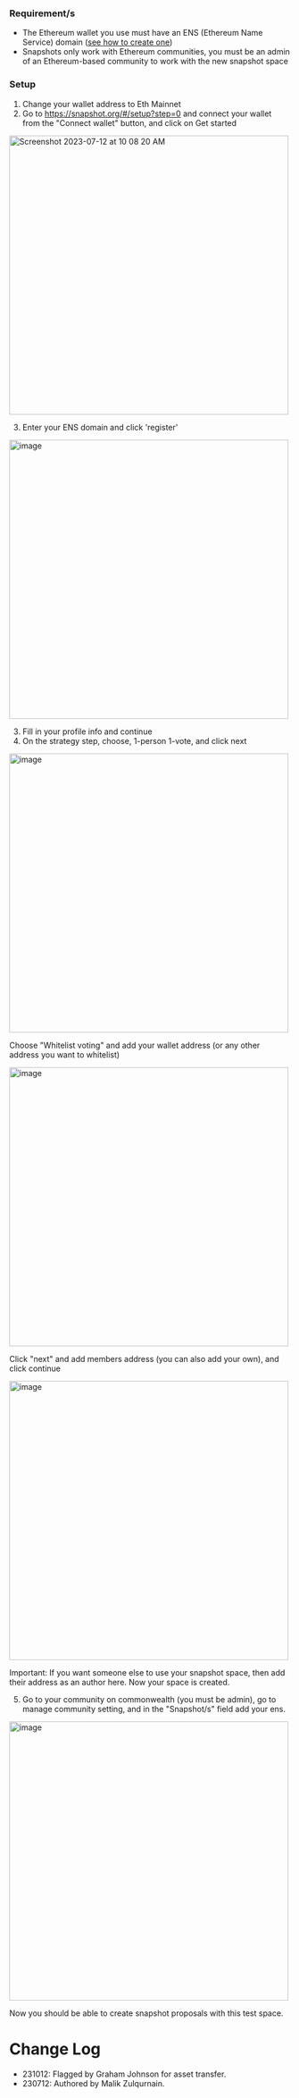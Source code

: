 ### Requirement/s

- The Ethereum wallet you use must have an ENS (Ethereum Name Service) domain ([see how to create one](https://github.com/hicommonwealth/commonwealth/wiki/Setup-ENS))
- Snapshots only work with Ethereum communities, you must be an admin of an Ethereum-based community to work with the new snapshot space


### Setup

1. Change your wallet address to Eth Mainnet
2. Go to https://snapshot.org/#/setup?step=0 and connect your wallet from the "Connect wallet" button, and click on Get started

<img width="500" alt="Screenshot 2023-07-12 at 10 08 20 AM" src="https://github.com/hicommonwealth/commonwealth/assets/51641047/5125097f-f821-4696-aa58-4fe88a7d14da">

3. Enter your ENS domain and click 'register'

<img width="500" alt="image" src="https://github.com/hicommonwealth/commonwealth/assets/51641047/8acb9401-d89b-4b86-9eb9-007cb4bdfb97">

3. Fill in your profile info and continue
4. On the strategy step, choose, 1-person 1-vote, and click next 

<img width="500" alt="image" src="https://github.com/hicommonwealth/commonwealth/assets/51641047/8bdb8f1b-5c90-43ca-8c93-1bcbb92915a9">

Choose "Whitelist voting" and add your wallet address (or any other address you want to whitelist)

<img width="500" alt="image" src="https://github.com/hicommonwealth/commonwealth/assets/51641047/5cc67450-6a0e-4edd-8e65-197d0cfdf3cb">

Click "next" and add members address (you can also add your own), and click continue

<img width="500" alt="image" src="https://github.com/hicommonwealth/commonwealth/assets/51641047/7b685c6a-a6d8-4c75-845a-deb5f437ad10">


Important: If you want someone else to use your snapshot space, then add their address as an author here. Now your space is created. 

5. Go to your community on commonwealth (you must be admin), go to manage community setting, and in the "Snapshot/s" field add your ens.

<img width="500" alt="image" src="https://github.com/hicommonwealth/commonwealth/assets/51641047/e93a3210-8216-41e1-b075-b082137e4b4c">

Now you should be able to create snapshot proposals with this test space.

# Change Log

- 231012: Flagged by Graham Johnson for asset transfer.
- 230712: Authored by Malik Zulqurnain.